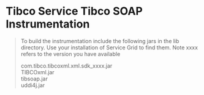 # Tibco Service Tibco SOAP Instrumentation

> To build the instrumentation include the following jars in the lib directory.  Use your installation of Service Grid to find them. 
> Note xxxx refers to the version you have available
>
> com.tibco.tibcoxml.xml.sdk_xxxx.jar   
> TIBCOxml.jar   
> tibsoap.jar   
> uddi4j.jar   
